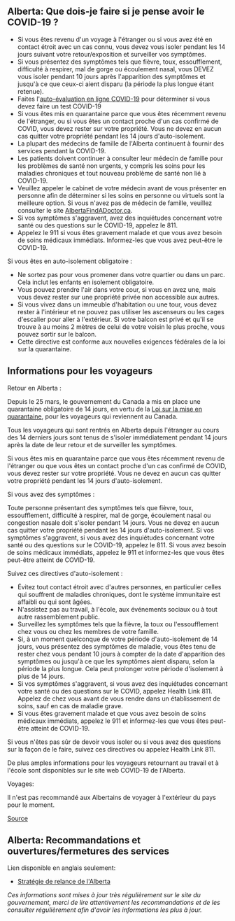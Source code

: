 ## Alberta: Que dois-je faire si je pense avoir le COVID-19 ?

- Si vous êtes revenu d'un voyage à l'étranger ou si vous avez été en contact étroit avec un cas connu, vous devez vous isoler pendant les 14 jours suivant votre retour/exposition et surveiller vos symptômes.
- Si vous présentez des symptômes tels que fièvre, toux, essoufflement, difficulté à respirer, mal de gorge ou écoulement nasal, vous DEVEZ vous isoler pendant 10 jours après l'apparition des symptômes et jusqu'à ce que ceux-ci aient disparu (la période la plus longue étant retenue).
- Faites l'[auto-évaluation en ligne COVID-19](https://myhealth.alberta.ca/Journey/COVID-19/Pages/COVID-Self-Assessment.aspx) pour déterminer si vous devez faire un test COVID-19
- Si vous êtes mis en quarantaine parce que vous êtes récemment revenu de l'étranger, ou si vous êtes un contact proche d'un cas confirmé de COVID, vous devez rester sur votre propriété. Vous ne devez en aucun cas quitter votre propriété pendant les 14 jours d'auto-isolement.
- La plupart des médecins de famille de l'Alberta continuent à fournir des services pendant la COVID-19.
- Les patients doivent continuer à consulter leur médecin de famille pour les problèmes de santé non urgents, y compris les soins pour les maladies chroniques et tout nouveau problème de santé non lié à COVID-19.
- Veuillez appeler le cabinet de votre médecin avant de vous présenter en personne afin de déterminer si les soins en personne ou virtuels sont la meilleure option. Si vous n'avez pas de médecin de famille, veuillez consulter le site [AlbertaFindADoctor.ca](https://albertafindadoctor.ca/).
- Si vos symptômes s'aggravent, avez des inquiétudes concernant votre santé ou des questions sur le COVID-19, appelez le 811.
- Appelez le 911 si vous êtes gravement malade et que vous avez besoin de soins médicaux immédiats. Informez-les que vous avez peut-être le COVID-19.

Si vous êtes en auto-isolement obligatoire :

- Ne sortez pas pour vous promener dans votre quartier ou dans un parc. Cela inclut les enfants en isolement obligatoire.
- Vous pouvez prendre l'air dans votre cour, si vous en avez une, mais vous devez rester sur une propriété privée non accessible aux autres.
- Si vous vivez dans un immeuble d'habitation ou une tour, vous devez rester à l'intérieur et ne pouvez pas utiliser les ascenseurs ou les cages d'escalier pour aller à l'extérieur. Si votre balcon est privé et qu'il se trouve à au moins 2 mètres de celui de votre voisin le plus proche, vous pouvez sortir sur le balcon.
- Cette directive est conforme aux nouvelles exigences fédérales de la loi sur la quarantaine.

## Informations pour les voyageurs

Retour en Alberta :

Depuis le 25 mars, le gouvernement du Canada a mis en place une quarantaine obligatoire de 14 jours, en vertu de la [Loi sur la mise en quarantaine](https://laws-lois.justice.gc.ca/fra/lois/q-1.1/page-1.html), pour les voyageurs qui reviennent au Canada.

Tous les voyageurs qui sont rentrés en Alberta depuis l'étranger au cours des 14 derniers jours sont tenus de s'isoler immédiatement pendant 14 jours après la date de leur retour et de surveiller les symptômes.

Si vous êtes mis en quarantaine parce que vous êtes récemment revenu de l'étranger ou que vous êtes un contact proche d'un cas confirmé de COVID, vous devez rester sur votre propriété. Vous ne devez en aucun cas quitter votre propriété pendant les 14 jours d'auto-isolement.

Si vous avez des symptômes :

Toute personne présentant des symptômes tels que fièvre, toux, essoufflement, difficulté à respirer, mal de gorge, écoulement nasal ou congestion nasale doit s'isoler pendant 14 jours. Vous ne devez en aucun cas quitter votre propriété pendant les 14 jours d'auto-isolement. Si vos symptômes s'aggravent, si vous avez des inquiétudes concernant votre santé ou des questions sur le COVID-19, appelez le 811. Si vous avez besoin de soins médicaux immédiats, appelez le 911 et informez-les que vous êtes peut-être atteint de COVID-19.

Suivez ces directives d'auto-isolement :

- Évitez tout contact étroit avec d'autres personnes, en particulier celles qui souffrent de maladies chroniques, dont le système immunitaire est affaibli ou qui sont âgées.
- N'assistez pas au travail, à l'école, aux événements sociaux ou à tout autre rassemblement public.
- Surveillez les symptômes tels que la fièvre, la toux ou l'essoufflement chez vous ou chez les membres de votre famille.
- Si, à un moment quelconque de votre période d'auto-isolement de 14 jours, vous présentez des symptômes de maladie, vous êtes tenu de rester chez vous pendant 10 jours à compter de la date d'apparition des symptômes ou jusqu'à ce que les symptômes aient disparu, selon la période la plus longue. Cela peut prolonger votre période d'isolement à plus de 14 jours.
- Si vos symptômes s'aggravent, si vous avez des inquiétudes concernant votre santé ou des questions sur le COVID, appelez Health Link 811. Appelez de chez vous avant de vous rendre dans un établissement de soins, sauf en cas de maladie grave.
- Si vous êtes gravement malade et que vous avez besoin de soins médicaux immédiats, appelez le 911 et informez-les que vous êtes peut-être atteint de COVID-19.

Si vous n'êtes pas sûr de devoir vous isoler ou si vous avez des questions sur la façon de le faire, suivez ces directives ou appelez Health Link 811.

De plus amples informations pour les voyageurs retournant au travail et à l'école sont disponibles sur le site web COVID-19 de l'Alberta.

Voyages:

Il n'est pas recommandé aux Albertains de voyager à l'extérieur du pays pour le moment.

[Source](https://www.albertahealthservices.ca/topics/Page16997.aspx)

## Alberta: Recommandations et ouvertures/fermetures des services

Lien disponible en anglais seulement:
- [Stratégie de relance de l'Alberta](https://www.alberta.ca/alberta-relaunch-strategy.aspx)

_Ces informations sont mises à jour très régulièrement sur le site du gouvernement, merci de lire attentivement les recommandations et de les consulter régulièrement afin d'avoir les informations les plus à jour._

